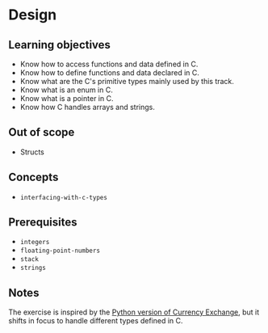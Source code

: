 # Design

## Learning objectives

- Know how to access functions and data defined in C.
- Know how to define functions and data declared in C.
- Know what are the C's primitive types mainly used by this track.
- Know what is an enum in C.
- Know what is a pointer in C.
- Know how C handles arrays and strings.

## Out of scope

- Structs

## Concepts

- `interfacing-with-c-types`

## Prerequisites

- `integers`
- `floating-point-numbers`
- `stack`
- `strings`

## Notes

The exercise is inspired by the [Python version of Currency Exchange][python-currency-exchange], but it shifts in focus to handle different types defined in C.

[python-currency-exchange]: https://github.com/exercism/python/blob/main/exercises/concept/currency-exchange/.docs/instructions.md
